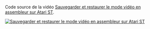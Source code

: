 Code source de la vidéo [Sauvegarder et restaurer le mode vidéo en assembleur sur Atari ST](https://www.youtube.com/watch?v=BSAIbHkYsOg&list=PLpqOJeWrMJfRF8UMTGOHvmcagQlvo-zUo).

[![Sauvegarder et restaurer le mode vidéo en assembleur sur Atari ST](https://img.youtube.com/vi/BSAIbHkYsOg/0.jpg "Sauvegarder et restaurer le mode vidéo en assembleur sur Atari ST")](https://www.youtube.com/watch?v=BSAIbHkYsOg&list=PLpqOJeWrMJfRF8UMTGOHvmcagQlvo-zUo)
